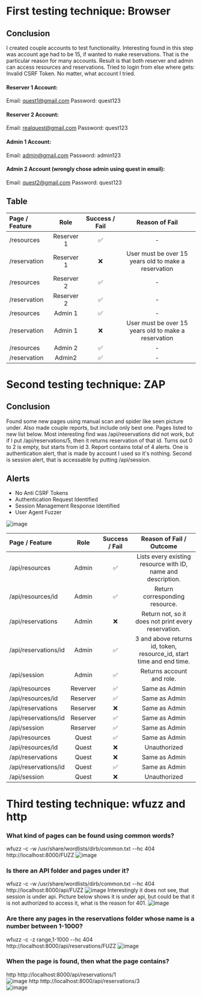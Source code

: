 # First testing technique: Browser

## Conclusion
I created couple accounts to test functionality. Interesting found in this step was account age had to be 15, if wanted to make reservations.
That is the particular reason for many accounts. Result is that both reserver and admin can access resources and reservations. Tried to login from else where gets: Invalid CSRF Token. No matter, what account I tried.


#### Reserver 1 Account:
Email: quest1@gmail.com
Password: quest123

#### Reserver 2 Account:
Email: realquest@gmail.com
Password: quest123

#### Admin 1 Account:
Email: admin@gmail.com
Password: admin123

#### Admin 2 Account (wrongly chose admin using quest in email):
Email: quest2@gmail.com
Password: quest123

## Table
| **Page / Feature** | **Role** | **Success / Fail** | **Reason of Fail** |
|:----|:----:|:----:|:----:|
| /resources    | Reserver 1 | ✅| - |
| /reservation   | Reserver 1 | ❌ | User must be over 15 years old to make a reservation |
| /resources    | Reserver 2 | ✅| - |
| /reservation   | Reserver 2 | ✅ | - |
| /resources    | Admin 1| ✅| - |
| /reservation   | Admin 1 | ❌ | User must be over 15 years old to make a reservation |
| /resources    | Admin 2 | ✅| - |
| /reservation   | Admin2 | ✅ | - |


# Second testing technique: ZAP

## Conclusion
Found some new pages using manual scan and spider like seen picture under. Also made couple reports, but include only best one.
Pages listed to new list below. Most interesting find was /api/reservations did not work, but if I put /api/reservations/5, then it returns reservation of that id. Turns out 0 to 2 is empty, but starts from id 3. Report contains total of 4 alerts. One is authentication alert, that is made by account I used so it's nothing. Second is session alert, that is accessable by putting /api/session.



## Alerts
- No Anti CSRF Tokens
- Authentication Request Identified
- Session Management Response Identified
- User Agent Fuzzer

![image](https://github.com/user-attachments/assets/b654b201-246a-4f5a-8ac8-d781c3f7b083)

| **Page / Feature** | **Role** | **Success / Fail** | **Reason of Fail / Outcome** |
|:----|:----:|:----:|:----:|
| /api/resources    | Admin | ✅ | Lists every existing resource with ID, name and description. |
| /api/resources/id    | Admin | ✅ | Return corresponding resource. |
| /api/reservations    | Admin | ❌ | Return not, so it does not print every reservation. |
| /api/reservations/id    | Admin | ✅ | 3 and above returns id, token, resource_id, start time and end time. |
| /api/session   | Admin | ✅ | Returns account and role. |
| /api/resources    | Reverver | ✅ | Same as Admin |
| /api/resources/id    | Reserver | ✅ | Same as Admin |
| /api/reservations    | Reserver | ❌ | Same as Admin |
| /api/reservations/id    | Reserver | ✅ | Same as Admin |
| /api/session   | Reserver | ✅ | Same as Admin |
| /api/resources    | Quest | ✅ | Same as Admin |
| /api/resources/id    | Quest | ❌ | Unauthorized |
| /api/reservations    | Quest | ❌ | Same as Admin |
| /api/reservations/id    | Quest | ✅ | Same as Admin |
| /api/session   | Quest | ❌ | Unauthorized |

# Third testing technique: wfuzz and http

### What kind of pages can be found using common words?
wfuzz -c -w /usr/share/wordlists/dirb/common.txt --hc 404 http://localhost:8000/FUZZ
![image](https://github.com/user-attachments/assets/33a421fe-0b7d-4717-8246-7064c1d00c2e)

### Is there an API folder and pages under it?
wfuzz -c -w /usr/share/wordlists/dirb/common.txt --hc 404 http://localhost:8000/api/FUZZ
![image](https://github.com/user-attachments/assets/440b6b0e-347d-4ea3-94b3-c4f07f29d689)
Interestingly it does not see, that session is under api. Picture below shows it is under api, but could be that it is not authorized to access it, what is the reason for 401.
![image](https://github.com/user-attachments/assets/dad6c91d-105d-491c-9b7f-8db573118580)


### Are there any pages in the reservations folder whose name is a number between 1-1000?
wfuzz -c -z range,1-1000 --hc 404 http://localhost:8000/api/reservations/FUZZ
![image](https://github.com/user-attachments/assets/032b3ede-48ab-46e7-b74f-d4e51f30f973)

### When the page is found, then what the page contains?
http http://localhost:8000/api/reservations/1  
![image](https://github.com/user-attachments/assets/1ceb2575-72f8-4791-86ca-becdedd82113)
http http://localhost:8000/api/reservations/3  
![image](https://github.com/user-attachments/assets/d2c294d4-f18d-44aa-8da8-f899b342eecd)

